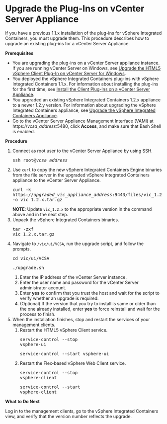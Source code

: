 # Upgrade the Plug-Ins on vCenter Server Appliance #

If you have a previous 1.1.x installation of the plug-ins for vSphere Integrated Containers, you must upgrade them. This procedure describes how to upgrade an existing plug-ins for a vCenter Server Appliance.

**Prerequisites**

- You are upgrading the plug-ins on a vCenter Server appliance instance. If you are running vCenter Server on Windows, see [Upgrade the HTML5 vSphere Client Plug-In on vCenter Server for Windows](upgrade_h5_plugin_windows.md).
- You deployed the vSphere Integrated Containers plug-ins with vSphere Integrated Containers 1.1.x. For information about installing the plug-ins for the first time, see [Install the Client Plug-Ins on a vCenter Server Appliance](plugins_vcsa.md).
- You upgraded an existing vSphere Integrated Containers 1.2.x appliance to a newer 1.2.y version. For information about upgrading the vSphere Integrated Containers appliance, see [Upgrade the vSphere Integrated Containers Appliance](upgrade_appliance.md).
- Go to the vCenter Server Appliance Management Interface (VAMI) at https://<i>vcsa_address</i>:5480, click **Access**, and make sure that Bash Shell is enabled.

**Procedure**

1. Connect as root user to the vCenter Server Appliance by using SSH.<pre>ssh root@<i>vcsa_address</i></pre>
4. Use `curl` to copy the new vSphere Integrated Containers Engine binaries from the file server in the upgraded vSphere Integrated Containers appliance to the vCenter Server Appliance.<pre>curl -k https://<i>upgraded_vic_appliance_address</i>:9443/files/vic_1.2.x.tar.gz -o vic_1.2.x.tar.gz</pre>**NOTE**: Update `vic_1.2.x` to the appropriate version in the command above and in the next step.
5. Unpack the vSphere Integrated Containers binaries.<pre>tar -zxf vic_1.2.x.tar.gz</pre>
6. Navigate to `/vic/ui/VCSA`, run the upgrade script, and follow the prompts.<pre>cd vic/ui/VCSA</pre><pre>./upgrade.sh</pre>
	1. Enter the IP address of the vCenter Server instance.
	1. Enter the user name and password for the vCenter Server administrator account.
	2. Enter **yes** to confirm that you trust the host and wait for the script to verify whether an upgrade is required.
	3. (Optional) If the version that you try to install is same or older than the one already installed, enter **yes** to force reinstall and wait for the process to finish.  
10. When the installation finishes, stop and restart the services of your management clients.
	1. Restart the HTML5 vSphere Client service.<pre>service-control --stop vsphere-ui</pre><pre>service-control --start vsphere-ui</pre>
	2. Restart the Flex-based vSphere Web Client service.<pre>service-control --stop vsphere-client</pre><pre>service-control --start vsphere-client</pre>

**What to Do Next**

Log in to the management clients, go to the vSphere Integrated Containers view, and verify that the version number reflects the upgrade.

